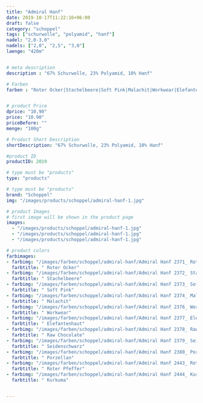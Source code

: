 ```yaml
---
title: "Admiral Hanf"
date: 2019-10-17T11:22:16+06:00
draft: false
category: "schoppel"
tags: ["schurwolle", "polyamid", "hanf"]
nadel: "2,0-3,0"
nadels: ["2,0", "2,5", "3,0"] 
laenge: "420m"	


# meta description
description : "67% Schurwolle, 23% Polyamid, 10% Hanf"

# Farben
farben : "Roter Ocker|Stachelbeere|Soft Pink|Malachit|Workwear|Elefantenhaut|Raw Chocolate|Seidenschwarz|Porzellan|Roter Pfeffer|Kurkuma"


# product Price
dprice: "10,90"
price: "10.90"
priceBefore: ""
menge: "100g"

# Product Short Description
shortDescription: "67% Schurwolle, 23% Polyamid, 10% Hanf"

#product ID
productID: 2019

# type must be "products"
type: "products"

# type must be "products"
brand: "Schoppel"
img: "/images/products/schoppel/admiral-hanf-1.jpg"   

# product Images
# first image will be shown in the product page
images:
  - "/images/products/schoppel/admiral-hanf-1.jpg"
  - "/images/products/schoppel/admiral-hanf-1.jpg"
  - "/images/products/schoppel/admiral-hanf-1.jpg"

# product colors
farbimages:
- farbimg: "/images/farben/schoppel/admiral-hanf/Admiral Hanf 2371_ Roter Ocker.jpg"	
  farbtitle: " Roter Ocker"
- farbimg: "/images/farben/schoppel/admiral-hanf/Admiral Hanf 2372_ Stachelbeere.jpg"	
  farbtitle: " Stachelbeere"
- farbimg: "/images/farben/schoppel/admiral-hanf/Admiral Hanf 2373_ Soft Pink.jpg"	
  farbtitle: " Soft Pink"
- farbimg: "/images/farben/schoppel/admiral-hanf/Admiral Hanf 2374_ Malachit.jpg"	
  farbtitle: " Malachit"
- farbimg: "/images/farben/schoppel/admiral-hanf/Admiral Hanf 2376_ Workwear.jpg"	
  farbtitle: " Workwear"
- farbimg: "/images/farben/schoppel/admiral-hanf/Admiral Hanf 2377_ Elefantenhaut.jpg"	
  farbtitle: " Elefantenhaut"
- farbimg: "/images/farben/schoppel/admiral-hanf/Admiral Hanf 2378_ Raw Chocolate.jpg"	
  farbtitle: " Raw Chocolate"
- farbimg: "/images/farben/schoppel/admiral-hanf/Admiral Hanf 2379_ Seidenschwarz.jpg"	
  farbtitle: " Seidenschwarz"
- farbimg: "/images/farben/schoppel/admiral-hanf/Admiral Hanf 2380_ Porzellan.jpg"	
  farbtitle: " Porzellan"
- farbimg: "/images/farben/schoppel/admiral-hanf/Admiral Hanf 2443_ Roter Pfeffer.jpg"	
  farbtitle: " Roter Pfeffer"
- farbimg: "/images/farben/schoppel/admiral-hanf/Admiral Hanf 2444_ Kurkuma.jpg"	
  farbtitle: " Kurkuma"


---
```



